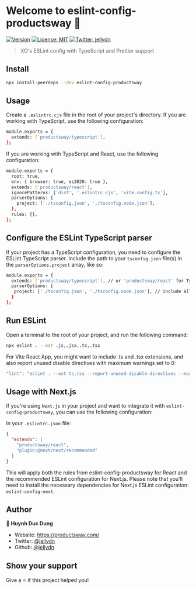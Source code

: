 # Welcome to eslint-config-productsway 👋

[![Version](https://img.shields.io/npm/v/eslint-config-productsway.svg)](https://www.npmjs.com/package/eslint-config-productsway)
[![License: MIT](https://img.shields.io/badge/License-MIT-yellow.svg)](#)
[![Twitter: jellydn](https://img.shields.io/twitter/follow/jellydn.svg?style=social)](https://twitter.com/jellydn)

> XO's ESLint config with TypeScript and Prettier support

## Install

```sh
npx install-peerdeps --dev eslint-config-productsway
```

## Usage

Create a `.eslintrc.cjs` file in the root of your project's directory. If you are working with TypeScript, use the following configuration:

```sh
module.exports = {
  extends: ['productsway/typescript'],
};
```

If you are working with TypeScript and React, use the following configuration:

```sh
module.exports = {
  root: true,
  env: { browser: true, es2020: true },
  extends: ['productsway/react'],
  ignorePatterns: ['dist', '.eslintrc.cjs', 'vite.config.ts'],
  parserOptions: {
    project: ['./tsconfig.json', './tsconfig.node.json'],
  },
  rules: {},
};
```

## Configure the ESLint TypeScript parser

If your project has a TypeScript configuration, you need to configure the ESLint TypeScript parser. Include the path to your `tsconfig.json` file(s) in the `parserOptions.project` array, like so:

```sh
module.exports = {
  extends: ['productsway/typescript'], // or 'productsway/react' for TypeScript and React
  parserOptions: {
   project: ['./tsconfig.json', './tsconfig.node.json'], // include all your tsconfig.json files here
  }
};
```

## Run ESLint

Open a terminal to the root of your project, and run the following command:

```sh
npx eslint . --ext .js,.jsx,.ts,.tsx
```

For Vite React App, you might want to include .ts and .tsx extensions, and also report unused disable directives with maximum warnings set to 0:

```sh
"lint": "eslint . --ext ts,tsx --report-unused-disable-directives --max-warnings 0",
```

## Usage with Next.js

If you're using `Next.js` in your project and want to integrate it with `eslint-config-productsway`, you can use the following configuration:

In your `.eslintrc.json` file:

```json
{
  "extends": [
    "productsway/react",
    "plugin:@next/next/recommended"
  ]
}
```

This will apply both the rules from eslint-config-productsway for React and the recommended ESLint configuration for Next.js.
Please note that you'll need to install the necessary dependencies for Next.js ESLint configuration: `eslint-config-next`.


## Author

👤 **Huynh Duc Dung**

-   Website: https://productsway.com/
-   Twitter: [@jellydn](https://twitter.com/jellydn)
-   Github: [@jellydn](https://github.com/jellydn)

## Show your support

Give a ⭐️ if this project helped you!
